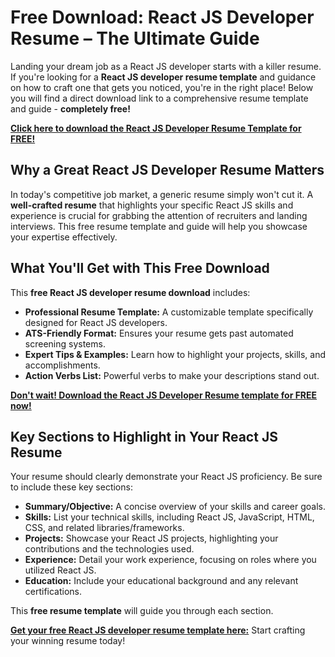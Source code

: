 # Free Download: React JS Developer Resume – The Ultimate Guide

Landing your dream job as a React JS developer starts with a killer resume. If you're looking for a **React JS developer resume template** and guidance on how to craft one that gets you noticed, you're in the right place! Below you will find a direct download link to a comprehensive resume template and guide - **completely free!**

[**Click here to download the React JS Developer Resume Template for FREE!**](https://udemywork.com/react-js-developer-resume)

## Why a Great React JS Developer Resume Matters

In today's competitive job market, a generic resume simply won't cut it. A **well-crafted resume** that highlights your specific React JS skills and experience is crucial for grabbing the attention of recruiters and landing interviews. This free resume template and guide will help you showcase your expertise effectively.

## What You'll Get with This Free Download

This **free React JS developer resume download** includes:

*   **Professional Resume Template:** A customizable template specifically designed for React JS developers.
*   **ATS-Friendly Format:** Ensures your resume gets past automated screening systems.
*   **Expert Tips & Examples:** Learn how to highlight your projects, skills, and accomplishments.
*   **Action Verbs List:** Powerful verbs to make your descriptions stand out.

[**Don't wait! Download the React JS Developer Resume template for FREE now!**](https://udemywork.com/react-js-developer-resume)

## Key Sections to Highlight in Your React JS Resume

Your resume should clearly demonstrate your React JS proficiency. Be sure to include these key sections:

*   **Summary/Objective:** A concise overview of your skills and career goals.
*   **Skills:** List your technical skills, including React JS, JavaScript, HTML, CSS, and related libraries/frameworks.
*   **Projects:** Showcase your React JS projects, highlighting your contributions and the technologies used.
*   **Experience:** Detail your work experience, focusing on roles where you utilized React JS.
*   **Education:** Include your educational background and any relevant certifications.

This **free resume template** will guide you through each section.

[**Get your free React JS developer resume template here:**](https://udemywork.com/react-js-developer-resume) Start crafting your winning resume today!
